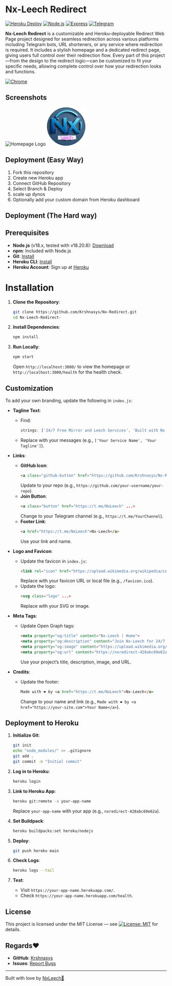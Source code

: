 # Nx-Leech Redirect
[![Heroku Deploy](https://img.shields.io/badge/Heroku-Deployed-430098?style=flat-square&logo=heroku)](https://heroku.com/)
[![Node.js](https://img.shields.io/badge/Node.js-v18.20.8-green?style=flat-square&logo=node.js)](https://nodejs.org/)
[![Express](https://img.shields.io/badge/Express-v4.18.2-blue?style=flat-square&logo=express)](https://expressjs.com/)
[![Telegram](https://img.shields.io/badge/Telegram-Join%20Now-0088CC?style=flat-square&logo=telegram)](https://t.me/NxLeech)

**Nx-Leech Redirect** is a customizable and Heroku-deployable Redirect Web Page project designed for seamless redirection across various platforms including Telegram bots, URL shorteners, or any service where redirection is required. It includes a stylish homepage and a dedicated redirect page, giving users full control over their redirection flow.
Every part of this project—from the design to the redirect logic—can be customized to fit your specific needs, allowing complete control over how your redirection looks and functions.

[![Chrome](https://img.shields.io/badge/Live%20Demo-Open%20in%20Chrome-4285F4?style=flat-square&logo=google-chrome&logoColor=white)](https://nxredirect-428abc69e62a.herokuapp.com/)

## Screenshots 
![Homepage Logo](assets/homepage.png)
![Redirect Logo](assets/Redirect.png)

## Deployment (Easy Way)
1. Fork this repository
2. Create new Heroku app
3. Connect GitHub Repository 
4. Select Branch & Deploy
5. scale up dynos 
6. Optionally add your custom domain from Heroku dashboard
   
## Deployment (The Hard way)

## Prerequisites

- **Node.js** (v18.x, tested with v18.20.8): [Download](https://nodejs.org/)
- **npm**: Included with Node.js
- **Git**: [Install](https://git-scm.com/downloads)
- **Heroku CLI**: [Install](https://devcenter.heroku.com/articles/heroku-cli)
- **Heroku Account**: Sign up at [Heroku](https://www.heroku.com/)

# Installation

1. **Clone the Repository**:
   ```bash
   git clone https://github.com/Krshnasys/Nx-Redirect.git
   cd Nx-Leech-Redirect-
   ```

2. **Install Dependencies**:
   ```bash
   npm install
   ```

3. **Run Locally**:
   ```bash
   npm start
   ```
   Open `http://localhost:3000/` to view the homepage or `http://localhost:3000/health` for the health check.

## Customization

To add your own branding, update the following in `index.js`:

- **Tagline Text**:
  - Find:
    ```javascript
    strings: ['24/7 Free Mirror and Leech Services', 'Built with Nx Leech 🔧♨️']
    ```
  - Replace with your messages (e.g., `['Your Service Name', 'Your Tagline']`).

- **Links**:
  - **GitHub Icon**:
    ```html
    <a class="github-button" href="https://github.com/Krshnasys/Nx-Redirect" ...>
    ```
    Update to your repo (e.g., `https://github.com/your-username/your-repo`).
  - **Join Button**:
    ```html
    <a class="button" href="https://t.me/NxLeech" ...>
    ```
    Change to your Telegram channel (e.g., `https://t.me/YourChannel`).
  - **Footer Link**:
    ```html
    <a href="https://t.me/NxLeech">Nx-Leech</a>
    ```
    Use your link and name.

- **Logo and Favicon**:
  - Update the favicon in `index.js`:
    ```html
    <link rel="icon" href="https://upload.wikimedia.org/wikipedia/commons/8/82/Telegram_logo.svg" ...>
    ```
    Replace with your favicon URL or local file (e.g., `/favicon.ico`).
  - Update the logo:
    ```html
    <svg class="logo" ...>
    ```
    Replace with your SVG or image.

- **Meta Tags**:
  - Update Open Graph tags:
    ```html
    <meta property="og:title" content="Nx-Leech | Home">
    <meta property="og:description" content="Join Nx-Leech for 24/7 free mirror and leech services, built with ❤️🚀">
    <meta property="og:image" content="https://upload.wikimedia.org/wikipedia/commons/8/82/Telegram_logo.svg">
    <meta property="og:url" content="https://nxredirect-428abc69e62a.herokuapp.com/">
    ```
    Use your project’s title, description, image, and URL.

- **Credits**:
  - Update the footer:
    ```html
    Made with ❤️ by <a href="https://t.me/NxLeech">Nx-Leech</a>
    ```
    Change to your name and link (e.g., `Made with ❤️ by <a href="https://your-site.com">Your Name</a>`).

## Deployment to Heroku

1. **Initialize Git**:
   ```bash
   git init
   echo "node_modules/" >> .gitignore
   git add .
   git commit -m "Initial commit"
   ```

2. **Log in to Heroku**:
   ```bash
   heroku login
   ```

3. **Link to Heroku App**:
   ```bash
   heroku git:remote -a your-app-name
   ```
   Replace `your-app-name` with your app (e.g., `nxredirect-428abc69e62a`).

4. **Set Buildpack**:
   ```bash
   heroku buildpacks:set heroku/nodejs
   ```

5. **Deploy**:
   ```bash
   git push heroku main
   ```

6. **Check Logs**:
   ```bash
   heroku logs --tail
   ```

7. **Test**:
   - Visit `https://your-app-name.herokuapp.com/`.
   - Check `https://your-app-name.herokuapp.com/health`.

## License

This project is licensed under the MIT License — 
see [![License: MIT](https://img.shields.io/badge/License-MIT-yellow?style=flat-square&logo=open-source-initiative&logoColor=black)](LICENSE) for details.

## Regards♥️

- **GitHub**: [Krshnasys](https://github.com/Krshnasys)
- **Issues**: [Report Bugs](https://github.com/Krshnasys/Nx-Redirect/issues)

---
Built with love by [NxLeech💖](https://t.me/NxLeech)
